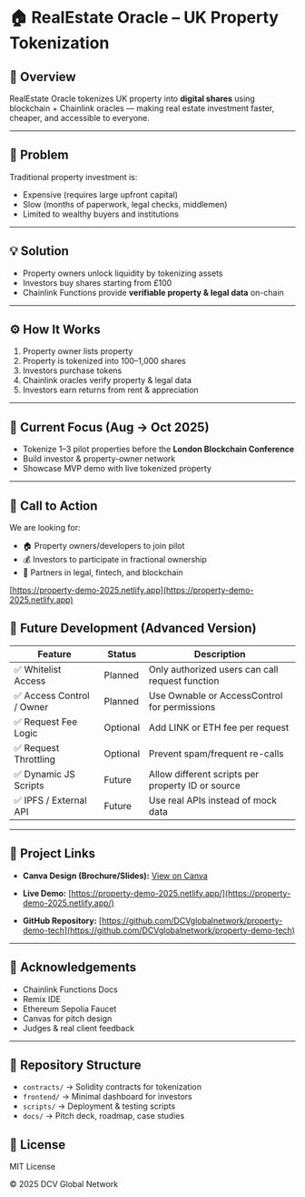 # 🏠 RealEstate Oracle – UK Property Tokenization

## 🚀 Overview
RealEstate Oracle tokenizes UK property into **digital shares** using blockchain + Chainlink oracles — making real estate investment faster, cheaper, and accessible to everyone.

---

## 📌 Problem
Traditional property investment is:
- Expensive (requires large upfront capital)
- Slow (months of paperwork, legal checks, middlemen)
- Limited to wealthy buyers and institutions

---

## 💡 Solution
- Property owners unlock liquidity by tokenizing assets
- Investors buy shares starting from £100
- Chainlink Functions provide **verifiable property & legal data** on-chain

---

## ⚙️ How It Works
1. Property owner lists property
2. Property is tokenized into 100–1,000 shares
3. Investors purchase tokens
4. Chainlink oracles verify property & legal data
5. Investors earn returns from rent & appreciation

---

## 🎯 Current Focus (Aug → Oct 2025)
- Tokenize 1–3 pilot properties before the **London Blockchain Conference**
- Build investor & property-owner network
- Showcase MVP demo with live tokenized property

---

## 📩 Call to Action
We are looking for:
- 🏠 Property owners/developers to join pilot
- 💰 Investors to participate in fractional ownership
- 🤝 Partners in legal, fintech, and blockchain


  
[https://property-demo-2025.netlify.app](https://property-demo-2025.netlify.app)



## 🚀 Future Development (Advanced Version)

| Feature                     | Status   | Description                                              |
|----------------------------|----------|----------------------------------------------------------|
| ✅ Whitelist Access        | Planned  | Only authorized users can call request function         |
| ✅ Access Control / Owner  | Planned  | Use Ownable or AccessControl for permissions             |
| ✅ Request Fee Logic       | Optional | Add LINK or ETH fee per request                          |
| ✅ Request Throttling      | Optional | Prevent spam/frequent re-calls                           |
| ✅ Dynamic JS Scripts      | Future   | Allow different scripts per property ID or source        |
| ✅ IPFS / External API     | Future   | Use real APIs instead of mock data                       |


---

## 🔗 Project Links

- **Canva Design (Brochure/Slides):** [View on Canva](https://www.canva.com/design/DAGrqBWirLk/SAArdJnI_be1nVvHEw-1oQ/view?utm_content=DAGrqBWirLk&utm_campaign=designshare&utm_medium=link2&utm_source=uniquelinks&utlId=h4229c9811c)

- **Live Demo:** [https://property-demo-2025.netlify.app/](https://property-demo-2025.netlify.app/)

- **GitHub Repository:** [https://github.com/DCVglobalnetwork/property-demo-tech](https://github.com/DCVglobalnetwork/property-demo-tech)


---

## 🙌 Acknowledgements

- Chainlink Functions Docs  
- Remix IDE  
- Ethereum Sepolia Faucet  
- Canvas for pitch design  
- Judges & real client feedback  

---

## 📂 Repository Structure
- `contracts/` → Solidity contracts for tokenization
- `frontend/` → Minimal dashboard for investors
- `scripts/` → Deployment & testing scripts
- `docs/` → Pitch deck, roadmap, case studies

## 📜 License

MIT License

© 2025 DCV Global Network

